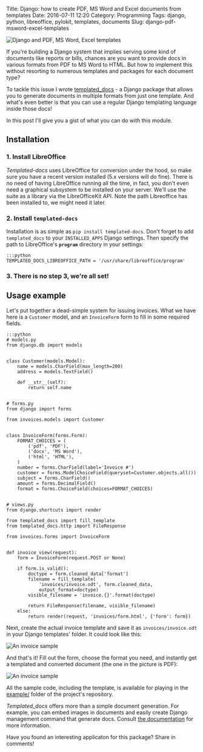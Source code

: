 Title: Django: how to create PDF, MS Word and Excel documents from templates
Date: 2016-07-11 12:20
Category: Programming
Tags: django, python, libreoffice, pylokit, templates, documents
Slug: django-pdf-msword-excel-templates

![Django and PDF, MS Word, Excel templates]({filename}/images/document-formats.png)

<!-- PELICAN_BEGIN_SUMMARY -->
If you're building a Django system that implies serving some kind of documents
like reports or bills, chances are you want to provide docs in various formats
from PDF to MS Word to HTML. But how to implement this without resorting to
numerous templates and packages for each document type?

<!-- PELICAN_END_SUMMARY -->

To tackle this issue I wrote [templated_docs][1] - a Django package that
allows you to generate documents in multiple formats from just one template.
And what's even better is that you can use a regular Django templating language
inside those docs!

In this post I'll give you a gist of what you can do with this module.

## Installation

### 1. Install LibreOffice

*Templated-docs* uses LibreOffice for conversion under the hood, so make sure
you have a recent version installed (5.x versions will do fine). There is no
need of having LibreOffice running all the time, in fact, you don't even need a
graphical subsystem to be installed on your server. We'll use the suite as a
library via the LibreOfficeKit API. Note the path Libreoffice has been
installed to, we might need it later.

### 2. Install `templated-docs`

Installation is as simple as `pip install templated-docs`. Don't forget to add
`templated_docs` to your `INSTALLED_APPS` Django settings. Then specify the
path to LibreOffice's **`program`** directory in your settings:

    :::python
    TEMPLATED_DOCS_LIBREOFFICE_PATH = '/usr/share/libreoffice/program'

### 3. There is no step 3, we're all set!

## Usage example

Let's put together a dead-simple system for issuing invoices. What we have here
is a `Customer` model, and an `InvoiceForm` form to fill in some required
fields.

    :::python
    # models.py
    from django.db import models


    class Customer(models.Model):
        name = models.CharField(max_length=200)
        address = models.TextField()

        def __str__(self):
            return self.name


    # forms.py
    from django import forms

    from invoices.models import Customer


    class InvoiceForm(forms.Form):
        FORMAT_CHOICES = (
            ('pdf', 'PDF'),
            ('docx', 'MS Word'),
            ('html', 'HTML'),
        )
        number = forms.CharField(label='Invoice #')
        customer = forms.ModelChoiceField(queryset=Customer.objects.all())
        subject = forms.CharField()
        amount = forms.DecimalField()
        format = forms.ChoiceField(choices=FORMAT_CHOICES)


    # views.py
    from django.shortcuts import render

    from templated_docs import fill_template
    from templated_docs.http import FileResponse

    from invoices.forms import InvoiceForm


    def invoice_view(request):
        form = InvoiceForm(request.POST or None)

        if form.is_valid():
            doctype = form.cleaned_data['format']
            filename = fill_template(
                'invoices/invoice.odt', form.cleaned_data,
                output_format=doctype)
            visible_filename = 'invoice.{}'.format(doctype)

            return FileResponse(filename, visible_filename)
        else:
            return render(request, 'invoices/form.html', {'form': form})


Next, create the actual invoice template and save it as `invoices/invoice.odt` in your
Django templates' folder. It could look like this:

![An invoice sample]({filename}/images/invoice-template.png)

And that's it! Fill out the form, choose the format you need, and instantly get
a templated and converted document (the one in the picture is PDF):

![An invoice sample]({filename}/images/invoice-pdf.png)

All the sample code, including the template, is available for playing in the
[example/][3] folder of the project's repository.

*Templated_docs* offers more than a simple document generation. For example,
you can embed images in documents and easily create Django management command
that generate docs. Consult [the documentation][2] for more information.

Have you found an interesting applicaton for this package? Share in comments!

[1]: https://github.com/alexmorozov/templated-docs
[2]: https://templated-docs.readthedocs.io/en/latest/
[3]: https://github.com/alexmorozov/templated-docs/tree/master/example
